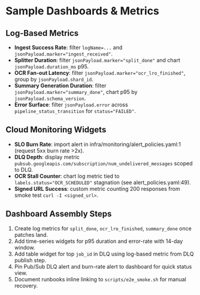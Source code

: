 # Sample Dashboards & Metrics

## Log-Based Metrics
- **Ingest Success Rate**: filter `logName=...` and `jsonPayload.marker="ingest_received"`.
- **Splitter Duration**: filter `jsonPayload.marker="split_done"` and chart `jsonPayload.duration_ms` p95.
- **OCR Fan-out Latency**: filter `jsonPayload.marker="ocr_lro_finished"`, group by `jsonPayload.shard_id`.
- **Summary Generation Duration**: filter `jsonPayload.marker="summary_done"`, chart p95 by `jsonPayload.schema_version`.
- **Error Surface**: filter `jsonPayload.error` across `pipeline_status_transition` for `status="FAILED"`.

## Cloud Monitoring Widgets
- **SLO Burn Rate**: import alert in infra/monitoring/alert_policies.yaml:1 (request 5xx burn rate >2x).
- **DLQ Depth**: display metric `pubsub.googleapis.com/subscription/num_undelivered_messages` scoped to DLQ.
- **OCR Stall Counter**: chart log metric tied to `labels.status="OCR_SCHEDULED"` stagnation (see alert_policies.yaml:49).
- **Signed URL Success**: custom metric counting 200 responses from smoke test `curl -I <signed_url>`.

## Dashboard Assembly Steps
1. Create log metrics for `split_done`, `ocr_lro_finished`, `summary_done` once patches land.
2. Add time-series widgets for p95 duration and error-rate with 14-day window.
3. Add table widget for top `job_id` in DLQ using log-based metric from DLQ publish step.
4. Pin Pub/Sub DLQ alert and burn-rate alert to dashboard for quick status view.
5. Document runbooks inline linking to `scripts/e2e_smoke.sh` for manual recovery.
